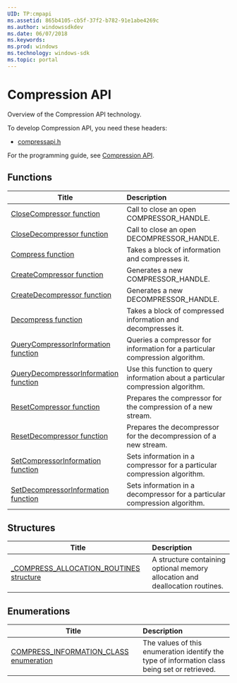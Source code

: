 ```yaml
---
UID: TP:cmpapi
ms.assetid: 865b4105-cb5f-37f2-b782-91e1abe4269c
ms.author: windowssdkdev
ms.date: 06/07/2018
ms.keywords: 
ms.prod: windows
ms.technology: windows-sdk
ms.topic: portal
---
```


# Compression API



Overview of the Compression API technology.

To develop Compression API, you need these headers:

 * [compressapi.h](..\compressapi\index.md)

For the programming guide, see [Compression API](/windows/desktop/cmpapi).

## Functions

| Title   | Description   |
| ---- |:---- |
| [CloseCompressor function](..\compressapi\nf-compressapi-closecompressor.md) | Call to close an open COMPRESSOR_HANDLE. |
| [CloseDecompressor function](..\compressapi\nf-compressapi-closedecompressor.md) | Call to close an open DECOMPRESSOR_HANDLE. |
| [Compress function](..\compressapi\nf-compressapi-compress.md) | Takes a block of information and compresses it. |
| [CreateCompressor function](..\compressapi\nf-compressapi-createcompressor.md) | Generates a new COMPRESSOR_HANDLE. |
| [CreateDecompressor function](..\compressapi\nf-compressapi-createdecompressor.md) | Generates a new DECOMPRESSOR_HANDLE. |
| [Decompress function](..\compressapi\nf-compressapi-decompress.md) | Takes a block of compressed information and decompresses it. |
| [QueryCompressorInformation function](..\compressapi\nf-compressapi-querycompressorinformation.md) | Queries a compressor for information for a particular compression algorithm. |
| [QueryDecompressorInformation function](..\compressapi\nf-compressapi-querydecompressorinformation.md) | Use this function to query information about a particular compression algorithm. |
| [ResetCompressor function](..\compressapi\nf-compressapi-resetcompressor.md) | Prepares the compressor for the compression of a new stream. |
| [ResetDecompressor function](..\compressapi\nf-compressapi-resetdecompressor.md) | Prepares the decompressor for the decompression of a new stream. |
| [SetCompressorInformation function](..\compressapi\nf-compressapi-setcompressorinformation.md) | Sets information in a compressor for a particular compression algorithm. |
| [SetDecompressorInformation function](..\compressapi\nf-compressapi-setdecompressorinformation.md) | Sets information in a decompressor for a particular compression algorithm. |

## Structures

| Title   | Description   |
| ---- |:---- |
| [_COMPRESS_ALLOCATION_ROUTINES structure](..\compressapi\ns-compressapi-_compress_allocation_routines.md) | A structure containing optional memory allocation and deallocation routines. |

## Enumerations

| Title   | Description   |
| ---- |:---- |
| [COMPRESS_INFORMATION_CLASS enumeration](..\compressapi\ne-compressapi-compress_information_class.md) | The values of this enumeration identify the type of information class being set or retrieved. |
